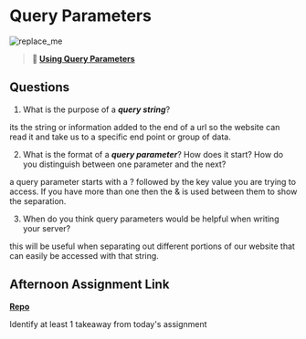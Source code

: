 # Query Parameters

![replace_me](https://codeworks.blob.core.windows.net/public/assets/img/illustrations/placeholder.svg)

> **📖 [Using Query Parameters](https://codeworksacademy.com/fs-student-guide/resources/wk5/01-Query-Parameters)**

## Questions

1. What is the purpose of a ***query string***?

its the string or information added to the end of a url so the website can read it and take us to a specific end point or group of data. 

2. What is the format of a ***query parameter***? How does it start? How do you distinguish between one parameter and the next?

a query parameter starts with a ? followed by the key value you are trying to access. If you have more than one then the & is used between them to show the separation. 

3. When do you think query parameters would be helpful when writing your server?

this will be useful when separating out different portions of our website that can easily be accessed with that string. 

## Afternoon Assignment Link

**[Repo](https://github.com/IsaacDuff/<ASSIGNMENT_REPO>)**

Identify at least 1 takeaway from today's assignment

